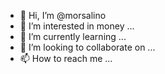 
- 👋 Hi, I’m @morsalino
- 👀 I’m interested in money ...
- 🌱 I’m currently learning ...
- 💞️ I’m looking to collaborate on ...
- 📫 How to reach me ...

<!---
morsalino/morsalino is a ✨ special ✨ repository because its `README.md` (this file) appears on your GitHub profile.
You can click the Preview link to take a look at your changes.
--->
